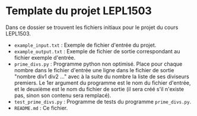 # Template du projet LEPL1503

Dans ce dossier se trouvent les fichiers initiaux pour le projet du cours LEPL1503.

- `example_input.txt` : Exemple de fichier d'entrée du projet.
- `example_output.txt` : Exemple de fichier de sortie correspondant au fichier exemple d'entrée.
- `prime_divs.py` : Programme python non optimisé.
	Place pour chaque nombre dans le fichier d'entrée une ligne dans le fichier de sortie
	"nombre div1 div2 ..." avec à la suite du nombre la liste de ses diviseurs premiers.
	Le 1er argument du programme est le nom du fichier d'entrée,
	et le deuxième est le nom du fichier de sortie
	(il sera créé s'il n'existe pas, sinon son contenu sera remplacé).
- `test_prime_divs.py` : Programme de tests du programme `prime_divs.py`.
- `README.md` : Ce fichier.
